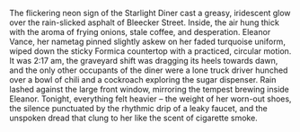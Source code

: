 The flickering neon sign of the Starlight Diner cast a greasy, iridescent glow over the rain-slicked asphalt of Bleecker Street.  Inside, the air hung thick with the aroma of frying onions, stale coffee, and desperation.  Eleanor Vance, her nametag pinned slightly askew on her faded turquoise uniform, wiped down the sticky Formica countertop with a practiced, circular motion.  It was 2:17 am, the graveyard shift was dragging its heels towards dawn, and the only other occupants of the diner were a lone truck driver hunched over a bowl of chili and a cockroach exploring the sugar dispenser.  Rain lashed against the large front window, mirroring the tempest brewing inside Eleanor.  Tonight, everything felt heavier – the weight of her worn-out shoes, the silence punctuated by the rhythmic drip of a leaky faucet, and the unspoken dread that clung to her like the scent of cigarette smoke.
